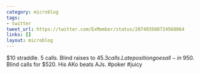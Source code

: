 ```yaml
---
category: microblog
tags:
- twitter
tweet_url: https://twitter.com/ExMember/status/287493508724568064
links: []
layout: microblog
---
```

$10 straddle. 5 calls. Blind raises to $45. 3 calls. Late position goes all-in ~$950. Blind calls for $520. His AKo beats AJs. #poker #juicy
